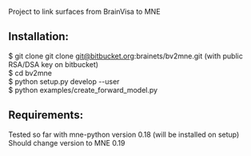 Project to link surfaces from BrainVisa to MNE

Installation:
-------------

$ git clone git clone git@bitbucket.org:brainets/bv2mne.git (with public RSA/DSA key on bitbucket)  
$ cd bv2mne  
$ python setup.py develop --user  
$ python examples/create_forward_model.py  

Requirements:
-------------

Tested so far with mne-python version 0.18 (will be installed on setup)  
Should change version to MNE 0.19


